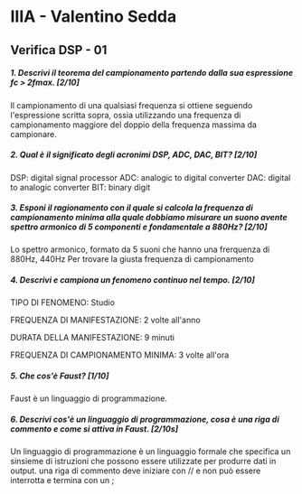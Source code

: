# IIIA - Valentino Sedda

## Verifica DSP - 01

##### 1. Descrivi il teorema del campionamento partendo dalla sua espressione _fc > 2fmax_. [2/10]

Il campionamento di una qualsiasi frequenza si ottiene seguendo l'espressione scritta sopra, ossia utilizzando una frequenza di campionamento maggiore del doppio della frequenza massima da campionare.

##### 2. Qual è il significato degli acronimi _DSP_, _ADC_, _DAC_, _BIT_? [2/10]

DSP: digital signal processor
ADC: analogic to digital converter
DAC: digital to analogic converter
BIT: binary digit 

##### 3. Esponi il ragionamento con il quale si calcola la frequenza di campionamento minima alla quale dobbiamo misurare un suono avente spettro armonico di 5 componenti e fondamentale a _880Hz_? [2/10]

Lo spettro armonico, formato da 5 suoni che hanno una frerquenza di 880Hz, 440Hz
Per trovare la giusta frequenza di campionamento 

##### 4. Descrivi e campiona un fenomeno continuo nel tempo. [2/10]

TIPO DI FENOMENO: Studio

FREQUENZA DI MANIFESTAZIONE: 2 volte all'anno

DURATA DELLA MANIFESTAZIONE: 9 minuti

FREQUENZA DI CAMPIONAMENTO MINIMA: 3 volte all'ora

##### 5. Che cos'è _Faust_? [1/10]

Faust è un linguaggio di programmazione.

##### 6. Descrivi cos'è un linguaggio di programmazione, cosa è una riga di commento e come si attiva in _Faust_. [2/10s]

Un linguaggio di programmazione è un linguaggio formale che specifica un sinsieme di istruzioni che possono essere utilizzate per produrre dati in output.
una riga di commento deve iniziare con // e non può essere interrotta e termina con un ;
